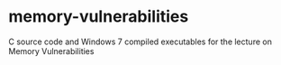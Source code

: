# memory-vulnerabilities
C source code and Windows 7 compiled executables for the lecture on Memory Vulnerabilities
